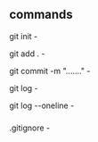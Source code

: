 ## commands

git init - 

git add . -

git commit -m  "......." -

git log -

git log --oneline  -










###

.gitignore -